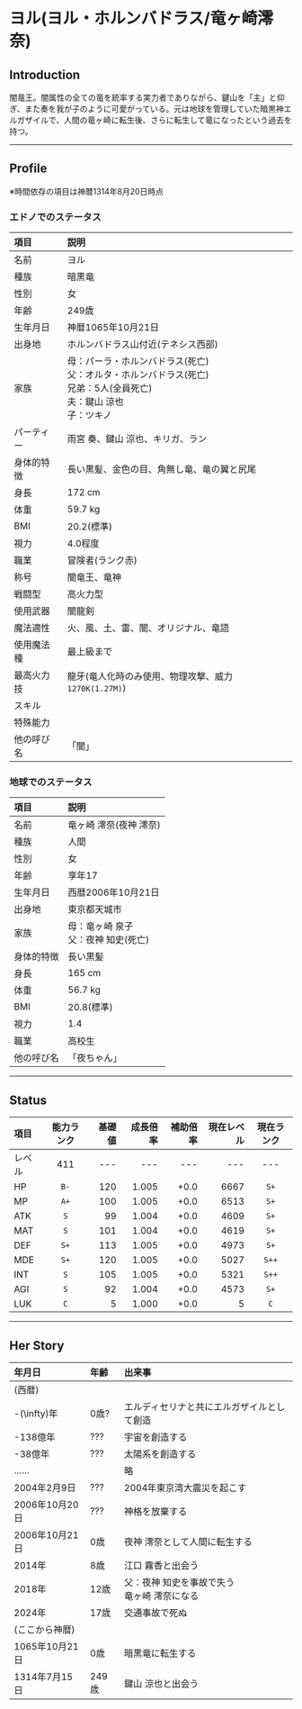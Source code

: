 # ヨル(ヨル・ホルンバドラス/竜ヶ崎澪奈)

## Introduction

闇竜王。闇属性の全ての竜を統率する実力者でありながら、鍵山を「主」と仰ぎ、また奏を我が子のように可愛がっている。元は地球を管理していた暗黒神エルガザイルで、人間の竜ヶ崎に転生後、さらに転生して竜になったという過去を持つ。

---

## Profile

※時間依存の項目は神暦1314年8月20日時点

### エドノでのステータス

|項目|説明|
|:--|:--|
|名前|ヨル|
|種族|暗黒竜|
|性別|女|
|年齢|249歳|
|生年月日|神暦1065年10月21日|
|出身地|ホルンバドラス山付近(テネシス西部)|
|家族|母：パーラ・ホルンバドラス(死亡) <br> 父：オルタ・ホルンバドラス(死亡) <br> 兄弟：5人(全員死亡) <br> 夫：鍵山 涼也 <br> 子：ツキノ|
|パーティー|雨宮 奏、鍵山 涼也、キリガ、ラン|
|身体的特徴|長い黒髪、金色の目、角無し竜、竜の翼と尻尾|
|身長|172 cm|
|体重|59.7 kg|
|BMI|20.2(標準)|
|視力|4.0程度|
|職業|冒険者(ランク赤)|
|称号|闇竜王、竜神|
|戦闘型|高火力型|
|使用武器|闇龍剣|
|魔法適性|火、風、土、雷、闇、オリジナル、竜語|
|使用魔法種|最上級まで|
|最高火力技|龍牙(竜人化時のみ使用、物理攻撃、威力`1270K(1.27M)`)|
|スキル||
|特殊能力||
|他の呼び名|「闇」|

### 地球でのステータス

|項目|説明|
|:--|:--|
|名前|竜ヶ崎 澪奈(夜神 澪奈)|
|種族|人間|
|性別|女|
|年齢|享年17|
|生年月日|西暦2006年10月21日|
|出身地|東京都天城市|
|家族|母：竜ヶ崎 泉子 <br> 父：夜神 知史(死亡)|
|身体的特徴|長い黒髪|
|身長|165 cm|
|体重|56.7 kg|
|BMI|20.8(標準)|
|視力|1.4|
|職業|高校生|
|他の呼び名|「夜ちゃん」|

---

## Status

|項目|能力ランク|基礎値|成長倍率|補助倍率|現在レベル|現在ランク|
|:--|:--:|--:|--:|--:|--:|:--:|
|レベル|411|---|---|---|---|---|
|HP|`B-`|120|1.005|+0.0|6667|`S+`|
|MP|`A+`|100|1.005|+0.0|6513|`S+`|
|ATK|`S`|99|1.004|+0.0|4609|`S+`|
|MAT|`S`|101|1.004|+0.0|4619|`S+`|
|DEF|`S+`|113|1.005|+0.0|4973|`S+`|
|MDE|`S+`|120|1.005|+0.0|5027|`S++`|
|INT|`S`|105|1.005|+0.0|5321|`S++`|
|AGI|`S`|92|1.004|+0.0|4573|`S+`|
|LUK|`C`|5|1.000|+0.0|5|`C`|

---

## Her Story

|年月日|年齢|出来事|
|:--|:--|:--|
|(西暦)|||
|-\(\infty\)年|0歳?|エルディセリナと共にエルガザイルとして創造|
|-138億年|???|宇宙を創造する|
|-38億年|???|太陽系を創造する|
|……||略|
|2004年2月9日|???|2004年東京湾大震災を起こす|
|2006年10月20日|???|神格を放棄する|
|2006年10月21日|0歳|夜神 澪奈として人間に転生する|
|2014年|8歳|江口 霧香と出会う|
|2018年|12歳|父：夜神 知史を事故で失う <br> 竜ヶ崎 澪奈になる|
|2024年|17歳|交通事故で死ぬ|
|(ここから神暦)|||
|1065年10月21日|0歳|暗黒竜に転生する|
|1314年7月15日|249歳|鍵山 涼也と出会う|
